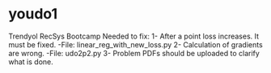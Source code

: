 # youdo1
Trendyol RecSys Bootcamp
Needed to fix:
1- After a point loss increases. It must be fixed. -File: linear_reg_with_new_loss.py
2- Calculation of gradients are wrong. -File: udo2p2.py
3- Problem PDFs should be uploaded to clarify what is done.
